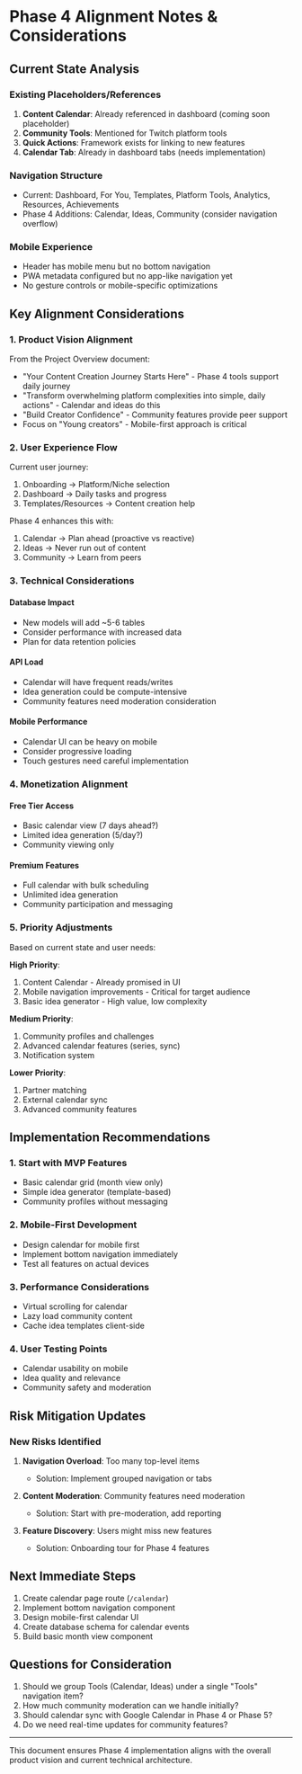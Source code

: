 # Phase 4 Alignment Notes & Considerations

## Current State Analysis

### Existing Placeholders/References
1. **Content Calendar**: Already referenced in dashboard (coming soon placeholder)
2. **Community Tools**: Mentioned for Twitch platform tools
3. **Quick Actions**: Framework exists for linking to new features
4. **Calendar Tab**: Already in dashboard tabs (needs implementation)

### Navigation Structure
- Current: Dashboard, For You, Templates, Platform Tools, Analytics, Resources, Achievements
- Phase 4 Additions: Calendar, Ideas, Community (consider navigation overflow)

### Mobile Experience
- Header has mobile menu but no bottom navigation
- PWA metadata configured but no app-like navigation yet
- No gesture controls or mobile-specific optimizations

## Key Alignment Considerations

### 1. Product Vision Alignment
From the Project Overview document:
- "Your Content Creation Journey Starts Here" - Phase 4 tools support daily journey
- "Transform overwhelming platform complexities into simple, daily actions" - Calendar and ideas do this
- "Build Creator Confidence" - Community features provide peer support
- Focus on "Young creators" - Mobile-first approach is critical

### 2. User Experience Flow
Current user journey:
1. Onboarding → Platform/Niche selection
2. Dashboard → Daily tasks and progress
3. Templates/Resources → Content creation help

Phase 4 enhances this with:
1. Calendar → Plan ahead (proactive vs reactive)
2. Ideas → Never run out of content
3. Community → Learn from peers

### 3. Technical Considerations

#### Database Impact
- New models will add ~5-6 tables
- Consider performance with increased data
- Plan for data retention policies

#### API Load
- Calendar will have frequent reads/writes
- Idea generation could be compute-intensive
- Community features need moderation consideration

#### Mobile Performance
- Calendar UI can be heavy on mobile
- Consider progressive loading
- Touch gestures need careful implementation

### 4. Monetization Alignment

#### Free Tier Access
- Basic calendar view (7 days ahead?)
- Limited idea generation (5/day?)
- Community viewing only

#### Premium Features
- Full calendar with bulk scheduling
- Unlimited idea generation
- Community participation and messaging

### 5. Priority Adjustments

Based on current state and user needs:

**High Priority**:
1. Content Calendar - Already promised in UI
2. Mobile navigation improvements - Critical for target audience
3. Basic idea generator - High value, low complexity

**Medium Priority**:
1. Community profiles and challenges
2. Advanced calendar features (series, sync)
3. Notification system

**Lower Priority**:
1. Partner matching
2. External calendar sync
3. Advanced community features

## Implementation Recommendations

### 1. Start with MVP Features
- Basic calendar grid (month view only)
- Simple idea generator (template-based)
- Community profiles without messaging

### 2. Mobile-First Development
- Design calendar for mobile first
- Implement bottom navigation immediately
- Test all features on actual devices

### 3. Performance Considerations
- Virtual scrolling for calendar
- Lazy load community content
- Cache idea templates client-side

### 4. User Testing Points
- Calendar usability on mobile
- Idea quality and relevance
- Community safety and moderation

## Risk Mitigation Updates

### New Risks Identified
1. **Navigation Overload**: Too many top-level items
   - Solution: Implement grouped navigation or tabs

2. **Content Moderation**: Community features need moderation
   - Solution: Start with pre-moderation, add reporting

3. **Feature Discovery**: Users might miss new features
   - Solution: Onboarding tour for Phase 4 features

## Next Immediate Steps

1. Create calendar page route (`/calendar`)
2. Implement bottom navigation component
3. Design mobile-first calendar UI
4. Create database schema for calendar events
5. Build basic month view component

## Questions for Consideration

1. Should we group Tools (Calendar, Ideas) under a single "Tools" navigation item?
2. How much community moderation can we handle initially?
3. Should calendar sync with Google Calendar in Phase 4 or Phase 5?
4. Do we need real-time updates for community features?

---

This document ensures Phase 4 implementation aligns with the overall product vision and current technical architecture.
